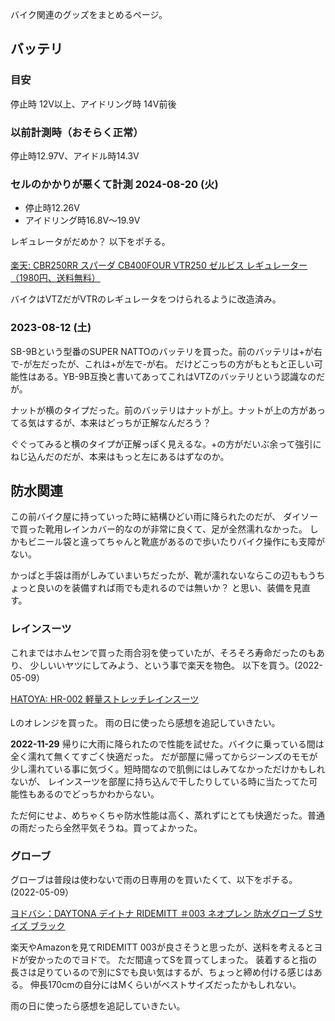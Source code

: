 バイク関連のグッズをまとめるページ。

## バッテリ

### 目安

停止時 12V以上、アイドリング時 14V前後

### 以前計測時（おそらく正常）

停止時12.97V、アイドル時14.3V

### セルのかかりが悪くて計測 2024-08-20 (火)

- 停止時12.26V
- アイドリング時16.8V〜19.9V

レギュレータがだめか？
以下をポチる。

<a href="https://hb.afl.rakuten.co.jp/ichiba/3efa8525.d716460d.3efa8526.2ea1e756/?pc=https%3A%2F%2Fitem.rakuten.co.jp%2Fauc-topsense%2F10000527%2F&link_type=pict&ut=eyJwYWdlIjoiaXRlbSIsInR5cGUiOiJwaWN0Iiwic2l6ZSI6IjI0MHgyNDAiLCJuYW0iOjEsIm5hbXAiOiJyaWdodCIsImNvbSI6MSwiY29tcCI6ImRvd24iLCJwcmljZSI6MSwiYm9yIjoxLCJjb2wiOjEsImJidG4iOjEsInByb2QiOjAsImFtcCI6ZmFsc2V9" target="_blank" rel="nofollow sponsored noopener" style="word-wrap:break-word;"><img src="https://hbb.afl.rakuten.co.jp/hgb/3efa8525.d716460d.3efa8526.2ea1e756/?me_id=1283417&item_id=10000527&pc=https%3A%2F%2Fthumbnail.image.rakuten.co.jp%2F%400_mall%2Fauc-topsense%2Fcabinet%2Fftp1%2Fimgrc0072212138.jpg%3F_ex%3D240x240&s=240x240&t=pict" border="0" style="margin:2px" alt="" title=""><br>
楽天: CBR250RR スパーダ CB400FOUR VTR250 ゼルビス レギュレーター（1980円、送料無料）</a>

バイクはVTZだがVTRのレギュレータをつけられるように改造済み。


### 2023-08-12 (土)

SB-9Bという型番のSUPER NATTOのバッテリを買った。前のバッテリは+が右で-が左だったが、これは+が左で-が右。
だけどこっちの方がもともと正しい可能性はある。YB-9B互換と書いてあってこれはVTZのバッテリという認識なのだが。

ナットが横のタイプだった。前のバッテリはナットが上。ナットが上の方があってる気はするが、本来はどっちが正解なんだろう？

ぐぐってみると横のタイプが正解っぽく見えるな。+の方がだいぶ余って強引にねじ込んだのだが、本来はもっと左にあるはずなのか。

## 防水関連

この前バイク屋に持っていった時に結構ひどい雨に降られたのだが、
ダイソーで買った靴用レインカバー的なのが非常に良くて、足が全然濡れなかった。
しかもビニール袋と違ってちゃんと靴底があるので歩いたりバイク操作にも支障がない。

かっぱと手袋は雨がしみていまいちだったが、靴が濡れないならこの辺ももうちょっと良いのを装備すれば雨でも走れるのでは無いか？
と思い、装備を見直す。

### レインスーツ

これまではホムセンで買った雨合羽を使っていたが、そろそろ寿命だったのもあり、
少しいいヤツにしてみよう、という事で楽天を物色。
以下を買う。(2022-05-09）

<a href="https://hb.afl.rakuten.co.jp/ichiba/276c9280.0c50a22c.276c9281.538d72d2/?pc=https%3A%2F%2Fitem.rakuten.co.jp%2Fhatoya-2%2Fsm20210416001%2F&link_type=pict&ut=eyJwYWdlIjoiaXRlbSIsInR5cGUiOiJwaWN0Iiwic2l6ZSI6IjI0MHgyNDAiLCJuYW0iOjEsIm5hbXAiOiJyaWdodCIsImNvbSI6MSwiY29tcCI6ImRvd24iLCJwcmljZSI6MSwiYm9yIjoxLCJjb2wiOjEsImJidG4iOjEsInByb2QiOjAsImFtcCI6ZmFsc2V9" target="_blank" rel="nofollow sponsored noopener" style="word-wrap:break-word;"  >HATOYA: HR-002 軽量ストレッチレインスーツ<br><img src="https://hbb.afl.rakuten.co.jp/hgb/276c9280.0c50a22c.276c9281.538d72d2/?me_id=1389765&item_id=11203147&pc=https%3A%2F%2Fthumbnail.image.rakuten.co.jp%2F%400_mall%2Fhatoya-2%2Fcabinet%2Fyamaoka_1%2Fsm20210416001_1.jpg%3F_ex%3D240x240&s=240x240&t=pict" border="0" style="margin:2px" alt="" title=""></a>

Lのオレンジを買った。
雨の日に使ったら感想を追記していきたい。

**2022-11-29** 帰りに大雨に降られたので性能を試せた。バイクに乗っている間は全く濡れて無くてすごく快適だった。
だが部屋に帰ってからジーンズのモモが少し濡れている事に気づく。短時間なので肌側にはしみてなかっただけかもしれないが、
レインスーツを部屋に持ち込んで干したりしている時に当たってた可能性もあるのでどっちかわからない。

ただ何にせよ、めちゃくちゃ防水性能は高く、蒸れずにとても快適だった。普通の雨だったら全然平気そうね。買ってよかった。


### グローブ

グローブは普段は使わないで雨の日専用のを買いたくて、以下をポチる。(2022-05-09）

[ヨドバシ：DAYTONA デイトナ RIDEMITT ＃003 ネオプレン 防水グローブ Sサイズ ブラック](https://www.yodobashi.com/product/100000001003372551/)

楽天やAmazonを見てRIDEMITT 003が良さそうと思ったが、送料を考えるとヨドが安かったのでヨドで。
ただ間違ってSを買ってしまった。
装着すると指の長さは足りているので別にSでも良い気はするが、ちょっと締め付ける感じはある。
伸長170cmの自分にはMくらいがベストサイズだったかもしれない。

雨の日に使ったら感想を追記していきたい。